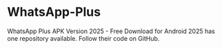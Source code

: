 # WhatsApp-Plus
WhatsApp Plus APK Version 2025 - Free Download for Android 2025 has one repository available. Follow their code on GitHub.
